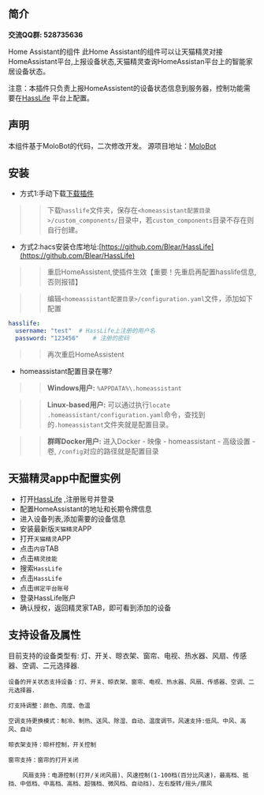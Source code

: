 ## 简介

**交流QQ群: 528735636**

Home Assistant的组件
此Home Assistant的组件可以让天猫精灵对接HomeAssistant平台,上报设备状态,天猫精灵查询HomeAssistan平台上的智能家居设备状态。

注意：本插件只负责上报HomeAssistent的设备状态信息到服务器，控制功能需要在[HassLife](https://hass.blear.cn) 平台上配置。
## 声明

本组件基于MoloBot的代码，二次修改开发。
源项目地址：[MoloBot](https://github.com/haoctopus/molobot)

## 安装

- 方式1:手动下载[下载插件](https://gitee.com/blear/HassLife)

>>下载`hasslife`文件夹，保存在`<homeassistant配置目录>/custom_components/`目录中，若`custom_components`目录不存在则自行创建。

- 方式2:hacs安装仓库地址:[https://github.com/Blear/HassLife](https://github.com/Blear/HassLife)

>>重启HomeAssistent,使插件生效【重要！先重启再配置hasslife信息,否则报错】

>>编辑`<homeassistant配置目录>/configuration.yaml`文件，添加如下配置
```yaml
hasslife:
  username: "test"  # HassLife上注册的用户名
  password: "123456"    # 注册的密码
```

>>再次重启HomeAssistent

- homeassistant配置目录在哪?

>>**Windows用户:** `%APPDATA%\.homeassistant`

>>**Linux-based用户:** 可以通过执行`locate .homeassistant/configuration.yaml`命令，查找到的`.homeassistant`文件夹就是配置目录。

>>**群晖Docker用户:** 进入Docker - 映像 - homeassistant - 高级设置 - 卷, `/config`对应的路径就是配置目录


## 天猫精灵app中配置实例
* 打开[HassLife](https://hass.blear.cn) ,注册账号并登录
* 配置HomeAssistant的地址和长期令牌信息
* 进入设备列表,添加需要的设备信息
* 安装最新版`天猫精灵`APP
* 打开`天猫精灵`APP
* 点击`内容`TAB
* 点击`精灵技能`
* 搜索`HassLife`
* 点击`HassLife`
* 点击`绑定平台账号`
* 登录HassLife账户
* 确认授权，返回精灵家TAB，即可看到添加的设备

## 支持设备及属性

目前支持的设备类型有: 灯、开关、晾衣架、窗帘、电视、热水器、风扇、传感器、空调、二元选择器.

    设备的开关状态支持设备：灯、开关、晾衣架、窗帘、电视、热水器、风扇、传感器、空调、二元选择器.
    
	灯支持调整：颜色、亮度、色温
    
	空调支持更换模式：制冷、制热、送风、除湿、自动、温度调节。风速支持:低风、中风、高风、自动
    
	晾衣架支持：晾杆控制，开关控制
    
	窗帘支持：窗帘的打开关闭

        风扇支持：电源控制(打开/关闭风扇)、风速控制(1-100档(百分比风速)，最高档、抵挡、中低档、中高档、高档、超强档、微风档、自动挡)、左右旋转/摇头/摆风

